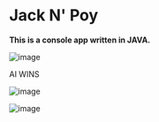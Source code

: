 # Jack N' Poy 

**This is a console app written in JAVA.**


![image](https://user-images.githubusercontent.com/73811644/115096266-f3219400-9f56-11eb-808d-31ee8b0fcaae.png)


AI WINS


![image](https://user-images.githubusercontent.com/73811644/115096332-2ebc5e00-9f57-11eb-8ee8-dcf02212ff31.png)

![image](https://user-images.githubusercontent.com/73811644/115096628-93c48380-9f58-11eb-86dd-6ba86293b5a5.png)

